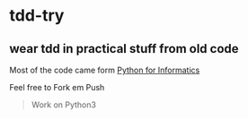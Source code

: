 # tdd-try

## wear tdd in practical stuff from old code

Most of the code came form [Python for Informatics](http://www.pythonlearn.com/book.php)

Feel free to Fork em Push

> Work on Python3

